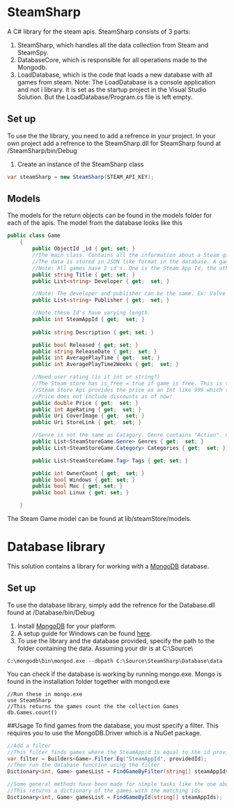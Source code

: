 # SteamSharp
A C# library for the steam apis. 
SteamSharp consists of 3 parts:
1. SteamSharp, which handles all the data collection from Steam and SteamSpy.
2. DatabaseCore, which is responsible for all operations made to the Mongodb.
3. LoadDatabase, which is the code that loads a new database with all games from steam.
Note: The LoadDatabase is a console application and not i library. It is set as the startup project in the Visual Studio Solution. 
But the LoadDatabase/Program.cs file is left empty.
## Set up
To use the the library, you need to add a refrence in your project.
In your own project add a refrence to the SteamSharp.dll for SteamSharp found at /SteamSharp/bin/Debug
1. Create an instance of the SteamSharp class
```cs
var steamSharp = new SteamSharp(STEAM_API_KEY);
```
## Models
The models for the return objects can be found in the models folder for each of the apis.
The model from the database looks like this
```cs
public class Game
    {
        public ObjectId _id { get; set; }
        //The main class. Contains all the information about a Steam game. Data is pulled from Steam Store, Steamspy and Steam Store Api.
        //The data is stored in JSON like format in the database. A game can be retrieved by its AppId from the database.
        //Note: All games have 2 id's. One is the Steam App Id, the other is the Id givin by the Database. Use the Steam App Id in most cases.
        public string Title { get; set; }
        public List<string> Developer { get;  set; }

        //Note: The developer and publisher can be the same. Ex: Valve
        public List<string> Publisher { get;  set; }

        //Note these Id's have varying length.
        public int SteamAppId { get;  set; }
        
        public string Description { get; set; }

        public bool Released { get; set; }
        public string ReleaseDate { get;  set; }
        public int AveragePlayTime { get;  set; }
        public int AveragePlayTime2Weeks { get;  set; }

        //Need user rating (is it int or string?)
        //The Steam store has is_free = true if game is free. This is translated to Price = 0.
        //Steam Store Api provides the price as an Int like 999 which translates to 9.99. Convetions is handled on insert.
        //Price does not include discounts as of now!
        public double Price { get;  set; }
        public int AgeRating { get;  set; }
        public Uri CoverImage { get;  set; }
        public Uri StoreLink { get;  set; }

        //Genre is not the same as Catagory. Genre contains "Action". Catagory contains "Multiplayer"
        public List<SteamStoreGame.Genre> Genres { get;  set; }
        public List<SteamStoreGame.Category> Categories { get;  set; }

        public List<SteamStoreGame.Tag> Tags { get; set; }

        public int OwnerCount { get;  set; }
        public bool Windows { get; set; }
        public bool Mac { get; set; }
        public bool Linux { get; set; }

    }
```

The Steam Game model can be found at lib/steamStore/models. 

# Database library
This solution contains a library for working with a [MongoDB](https://www.mongodb.org/) database. 
## Set up
To use the database library, simply add the refrence for the Database.dll found at /Database/bin/Debug
1. Install [MongoDB](https://www.mongodb.org/downloads#production) for your platform.
2. A setup guide for Windows can be found [here](https://docs.mongodb.org/manual/tutorial/install-mongodb-on-windows/).
3. To use the library and the database provided, specify the path to the folder containing the data.
Assuming your dir is at C:\Source\
```
C:\mongodb\bin\mongod.exe --dbpath C:\Source\SteamSharp\Database\data
```
You can check if the database is working by running mongo.exe. Mongo is found in the installation folder together with mongod.exe
```
//Run these in mongo.exe
use SteamSharp
//This returns the games count the the collection Games
db.Games.count()
```
##Usage
To find games from the database, you must specify a filter. This requires you to use the MongoDB.Driver which is a NuGet package.
```cs
//Add a filter
//This filter finds games where the SteamAppid is equal to the id provided by the user.
var filter = Builders<Game>.Filter.Eq("SteamAppId", providedId);
//Then run the database function using the filter
Dictionary<int, Game> gamesList = FindGameByFilter(string[] steamAppIds, filter);

//Some general methods have been made for simple tasks like the one above.
//This returns a dictionary of the games with the matching ids.
Dictionary<int, Game> gamesList = FindGameById(string[] steamAppIds);
```

